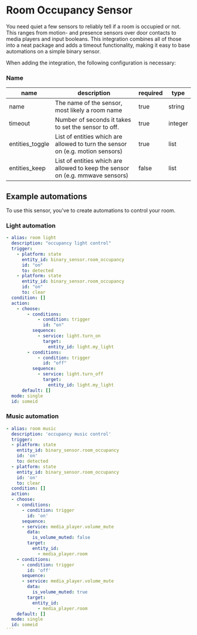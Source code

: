 # Room Occupancy Sensor

You need quiet a few sensors to reliably tell if a room is occupied or not. This ranges from motion- and presence sensors over door contacts to media players and input booleans. This integration combines all of those into a neat package and adds a timeout functionality, making it easy to base automations on a simple binary sensor.

When adding the integration, the following configuration is necessary:

### Name

| name            | description                                                                    | required | type    |
| --------------- | ------------------------------------------------------------------------------ | -------- | ------- |
| name            | The name of the sensor, most likely a room name                                | true     | string  |
| timeout         | Number of seconds it takes to set the sensor to off.                           | true     | integer |
| entities_toggle | List of entities which are allowed to turn the sensor on (e.g. motion sensors) | true     | list    |
| entities_keep   | List of entities which are allowed to keep the sensor on (e.g. mmwave sensors) | false    | list    |

## Example automations

To use this sensor, you've to create automations to control your room.

### Light automation

```yaml
- alias: room light
  description: "occupancy light control"
  trigger:
    - platform: state
      entity_id: binary_sensor.room_occupancy
      id: "on"
      to: detected
    - platform: state
      entity_id: binary_sensor.room_occupancy
      id: "on"
      to: clear
  condition: []
  action:
    - choose:
        - conditions:
            - condition: trigger
              id: "on"
          sequence:
            - service: light.turn_on
              target:
                entity_id: light.my_light
        - conditions:
            - condition: trigger
              id: "off"
          sequence:
            - service: light.turn_off
              target:
                entity_id: light.my_light
      default: []
  mode: single
  id: someid
```

### Music automation

````yaml
- alias: room music
  description: 'occupancy music control'
  trigger:
  - platform: state
    entity_id: binary_sensor.room_occupancy
    id: 'on'
    to: detected
  - platform: state
    entity_id: binary_sensor.room_occupancy
    id: 'on'
    to: clear
  condition: []
  action:
  - choose:
    - conditions:
      - condition: trigger
        id: 'on'
      sequence:
      - service: media_player.volume_mute
        data:
          is_volume_muted: false
        target:
          entity_id:
            - media_player.room
    - conditions:
      - condition: trigger
        id: 'off'
      sequence:
      - service: media_player.volume_mute
        data:
          is_volume_muted: true
        target:
          entity_id:
            - media_player.room
    default: []
  mode: single
  id: someid
```
````
